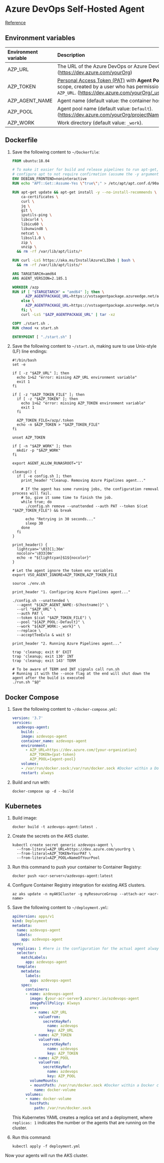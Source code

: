# Azure DevOps Self-Hosted Agent
[Reference](https://docs.microsoft.com/en-us/azure/devops/pipelines/agents/docker?view=azure-devops)

## Environment variables

| Environment variable | Description                                                  |
| :------------------- | :----------------------------------------------------------- |
| AZP_URL              | The URL of the Azure DevOps or Azure DevOps Server instance. (https://dev.azure.com/yourOrg) |
| AZP_TOKEN            | [Personal Access Token (PAT)](https://docs.microsoft.com/en-us/azure/devops/organizations/accounts/use-personal-access-tokens-to-authenticate?view=azure-devops) with **Agent Pools (read, manage)** scope, created by a user who has permission to [configure agents](https://docs.microsoft.com/en-us/azure/devops/pipelines/agents/pools-queues?view=azure-devops#creating-agent-pools), at `AZP_URL`. (https://dev.azure.com/yourOrg/_usersSettings/tokens) |
| AZP_AGENT_NAME       | Agent name (default value: the container hostname).          |
| AZP_POOL             | Agent pool name (default value: `Default`). (https://dev.azure.com/yourOrg/projectName/_settings/agentqueues) |
| AZP_WORK             | Work directory (default value: `_work`).                     |

## Dockerfile

1. Save the following content to `~/Dockerfile`:

   ```dockerfile
   FROM ubuntu:18.04
   
   # To make it easier for build and release pipelines to run apt-get,
   # configure apt to not require confirmation (assume the -y argument by default)
   ENV DEBIAN_FRONTEND=noninteractive
   RUN echo "APT::Get::Assume-Yes \"true\";" > /etc/apt/apt.conf.d/90assumeyes
   
   RUN apt-get update && apt-get install -y --no-install-recommends \
       ca-certificates \
       curl \
       jq \
       git \
       iputils-ping \
       libcurl4 \
       libicu60 \
       libunwind8 \
       netcat \
       libssl1.0 \
       zip \
       unzip \
     && rm -rf /var/lib/apt/lists/*
   
   RUN curl -LsS https://aka.ms/InstallAzureCLIDeb | bash \
     && rm -rf /var/lib/apt/lists/*
   
   ARG TARGETARCH=amd64
   ARG AGENT_VERSION=2.185.1
   
   WORKDIR /azp
   RUN if [ "$TARGETARCH" = "amd64" ]; then \
         AZP_AGENTPACKAGE_URL=https://vstsagentpackage.azureedge.net/agent/${AGENT_VERSION}/vsts-agent-linux-x64-${AGENT_VERSION}.tar.gz; \
       else \
         AZP_AGENTPACKAGE_URL=https://vstsagentpackage.azureedge.net/agent/${AGENT_VERSION}/vsts-agent-linux-${TARGETARCH}-${AGENT_VERSION}.tar.gz; \
       fi; \
       curl -LsS "$AZP_AGENTPACKAGE_URL" | tar -xz
   
   COPY ./start.sh .
   RUN chmod +x start.sh
   
   ENTRYPOINT [ "./start.sh" ]
   ```

2. Save the following content to `~/start.sh`, making sure to use Unix-style (LF) line endings:

   ```shell
   #!/bin/bash
   set -e
   
   if [ -z "$AZP_URL" ]; then
     echo 1>&2 "error: missing AZP_URL environment variable"
     exit 1
   fi
   
   if [ -z "$AZP_TOKEN_FILE" ]; then
     if [ -z "$AZP_TOKEN" ]; then
       echo 1>&2 "error: missing AZP_TOKEN environment variable"
       exit 1
     fi
   
     AZP_TOKEN_FILE=/azp/.token
     echo -n $AZP_TOKEN > "$AZP_TOKEN_FILE"
   fi
   
   unset AZP_TOKEN
   
   if [ -n "$AZP_WORK" ]; then
     mkdir -p "$AZP_WORK"
   fi
   
   export AGENT_ALLOW_RUNASROOT="1"
   
   cleanup() {
     if [ -e config.sh ]; then
       print_header "Cleanup. Removing Azure Pipelines agent..."
   
       # If the agent has some running jobs, the configuration removal process will fail.
       # So, give it some time to finish the job.
       while true; do
         ./config.sh remove --unattended --auth PAT --token $(cat "$AZP_TOKEN_FILE") && break
   
         echo "Retrying in 30 seconds..."
         sleep 30
       done
     fi
   }
   
   print_header() {
     lightcyan='\033[1;36m'
     nocolor='\033[0m'
     echo -e "${lightcyan}$1${nocolor}"
   }
   
   # Let the agent ignore the token env variables
   export VSO_AGENT_IGNORE=AZP_TOKEN,AZP_TOKEN_FILE
   
   source ./env.sh
   
   print_header "1. Configuring Azure Pipelines agent..."
   
   ./config.sh --unattended \
     --agent "${AZP_AGENT_NAME:-$(hostname)}" \
     --url "$AZP_URL" \
     --auth PAT \
     --token $(cat "$AZP_TOKEN_FILE") \
     --pool "${AZP_POOL:-Default}" \
     --work "${AZP_WORK:-_work}" \
     --replace \
     --acceptTeeEula & wait $!
   
   print_header "2. Running Azure Pipelines agent..."
   
   trap 'cleanup; exit 0' EXIT
   trap 'cleanup; exit 130' INT
   trap 'cleanup; exit 143' TERM
   
   # To be aware of TERM and INT signals call run.sh
   # Running it with the --once flag at the end will shut down the agent after the build is executed
   ./run.sh "$@"
   ```

## Docker Compose

1. Save the following content to `~/docker-compose.yml`:

   ```yaml
   version: '3.7'
   services:
     azdevops-agent:
       build: .
       image: azdevops-agent
       container_name: azdevops-agent
       environment:
         - AZP_URL=https://dev.azure.com/{your-organization}
           AZP_TOKEN={pat-token}
           AZP_POOL={agent-pool}
       volumes:
       - /var/run/docker.sock:/var/run/docker.sock #Docker within a Docker container
       restart: always
   ```

2. Build and run with:

   ```
   docker-compose up -d --build
   ```

## Kubernetes

1. Build image:

   ```shell
   docker build -t azdevops-agent:latest .
   ```
2. Create the secrets on the AKS cluster.

   ```shell
   kubectl create secret generic azdevops-agent \
     --from-literal=AZP_URL=https://dev.azure.com/yourOrg \
     --from-literal=AZP_TOKEN=YourPAT \
     --from-literal=AZP_POOL=NameOfYourPool
   ```

2. Run this command to push your container to Container Registry:

   ```shell
   docker push <acr-server>/azdevops-agent:latest
   ```

3. Configure Container Registry integration for existing AKS clusters. 

   ```shell
   az aks update -n myAKSCluster -g myResourceGroup --attach-acr <acr-name>
   ```

4. Save the following content to `~/deployment.yml`:

   ```yaml
   apiVersion: apps/v1
   kind: Deployment
   metadata:
     name: azdevops-agent
     labels:
       app: azdevops-agent
   spec:
     replicas: 1 #here is the configuration for the actual agent always running
     selector:
       matchLabels:
         app: azdevops-agent
     template:
       metadata:
         labels:
           app: azdevops-agent
       spec:
         containers:
         - name: azdevops-agent
           image: {your-acr-server}.azurecr.io/azdevops-agent
           imagePullPolicy: Always
           env:
             - name: AZP_URL
               valueFrom:
                 secretKeyRef:
                   name: azdevops
                   key: AZP_URL
             - name: AZP_TOKEN
               valueFrom:
                 secretKeyRef:
                   name: azdevops
                   key: AZP_TOKEN
             - name: AZP_POOL
               valueFrom:
                 secretKeyRef:
                   name: azdevops
                   key: AZP_POOL
           volumeMounts:
           - mountPath: /var/run/docker.sock #Docker within a Docker container
             name: docker-volume
         volumes:
         - name: docker-volume
           hostPath:
             path: /var/run/docker.sock
   ```

   This Kubernetes YAML creates a replica set and a deployment, where `replicas: 1` indicates the number or the agents that are running on the cluster.

5. Run this command:

   ```shell
   kubectl apply -f deployment.yml
   ```

Now your agents will run the AKS cluster.

